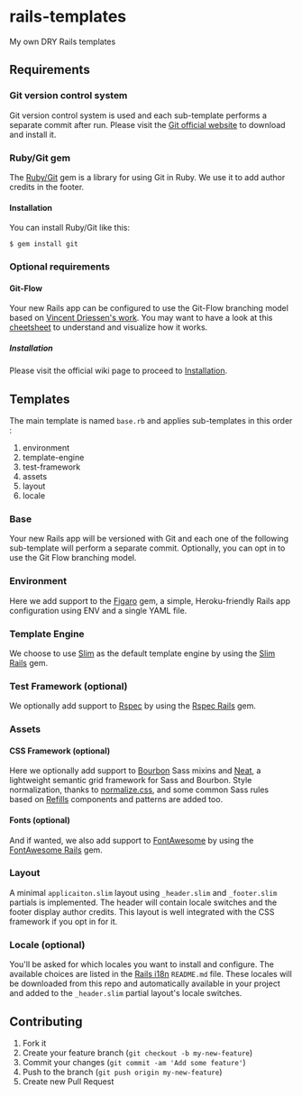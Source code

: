 # rails-templates
My own DRY Rails templates

## Requirements
### Git version control system
Git version control system is used and each sub-template performs a separate commit after run.
Please visit the [Git official website](http://git-scm.com/) to download and install it.

### Ruby/Git gem
The [Ruby/Git](https://rubygems.org/gems/git) gem is a library for using Git in Ruby. We use it to add author credits in the footer.

#### Installation
You can install Ruby/Git like this:

```shell
$ gem install git
```

### Optional requirements
#### Git-Flow
Your new Rails app can be configured to use the Git-Flow branching model based on [Vincent Driessen's work](http://nvie.com/posts/a-successful-git-branching-model/). You may want to have a look at this [cheetsheet](https://danielkummer.github.io/git-flow-cheatsheet/) to understand and visualize how it works.

##### Installation
Please visit the official wiki page to proceed to [Installation](https://github.com/nvie/gitflow/wiki/Installation).

## Templates

The main template is named `base.rb` and applies sub-templates in this order :

1. environment
2. template-engine
3. test-framework
4. assets
5. layout
6. locale

### Base
Your new Rails app will be versioned with Git and each one of the following sub-template will perform a separate commit. Optionally, you can opt in to use the Git Flow branching model.

### Environment
Here we add support to the [Figaro](https://rubygems.org/gems/figaro) gem, a simple, Heroku-friendly Rails app configuration using ENV and a single YAML file.

### Template Engine
We choose to use [Slim](http://slim-lang.com) as the default template engine by using the [Slim Rails](https://rubygems.org/gems/slim-rails) gem.

### Test Framework (optional)
We optionally add support to [Rspec](http://rspec.info) by using the [Rspec Rails](https://rubygems.org/gems/rspec-rails) gem.

### Assets
#### CSS Framework (optional)
Here we optionally add support to [Bourbon](http://bourbon.io) Sass mixins and [Neat](http://neat.bourbon.io), a lightweight semantic grid framework for Sass and Bourbon. Style normalization, thanks to [normalize.css](https://github.com/necolas/normalize.css), and some common Sass rules based on [Refills](http://refills.bourbon.io/) components and patterns are added too.

#### Fonts (optional)
And if wanted, we also add support to [FontAwesome](http://fontawesome.io) by using the [FontAwesome Rails](https://rubygems.org/gems/font-awesome-rails) gem.

### Layout
A minimal `applicaiton.slim` layout using `_header.slim` and `_footer.slim` partials is implemented. The header will contain locale switches and the footer display author credits. This layout is well integrated with the CSS framework if you opt in for it.

### Locale (optional)
You'll be asked for which locales you want to install and configure. The available choices are listed in the [Rails i18n](https://github.com/svenfuchs/rails-i18n#available-locales) `README.md` file. These locales will be downloaded from this repo and automatically available in your project and added to the `_header.slim` partial layout's locale switches.

## Contributing

1. Fork it
2. Create your feature branch (`git checkout -b my-new-feature`)
3. Commit your changes (`git commit -am 'Add some feature'`)
4. Push to the branch (`git push origin my-new-feature`)
5. Create new Pull Request